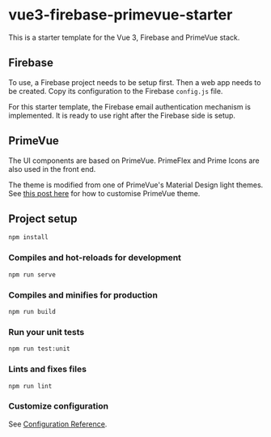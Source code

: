 # vue3-firebase-primevue-starter

This is a starter template for the Vue 3, Firebase and PrimeVue stack.

## Firebase
To use, a Firebase project needs to be setup first. Then a web app needs to be created. Copy its configuration to the Firebase `config.js` file.

For this starter template, the Firebase email authentication mechanism is implemented. It is ready to use right after the Firebase side is setup.

## PrimeVue
The UI components are based on PrimeVue. PrimeFlex and Prime Icons are also used in the front end.

The theme is modified from one of PrimeVue's Material Design light themes. See [this post here](https://henryko.dev/2021/07/11/getting-started-with-primevue/) for how to customise PrimeVue theme.


## Project setup
```
npm install
```

### Compiles and hot-reloads for development
```
npm run serve
```

### Compiles and minifies for production
```
npm run build
```

### Run your unit tests
```
npm run test:unit
```

### Lints and fixes files
```
npm run lint
```

### Customize configuration
See [Configuration Reference](https://cli.vuejs.org/config/).
